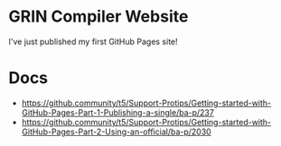 # GRIN Compiler Website

I've just published my first GitHub Pages site!

# Docs

- https://github.community/t5/Support-Protips/Getting-started-with-GitHub-Pages-Part-1-Publishing-a-single/ba-p/237
- https://github.community/t5/Support-Protips/Getting-started-with-GitHub-Pages-Part-2-Using-an-official/ba-p/2030
